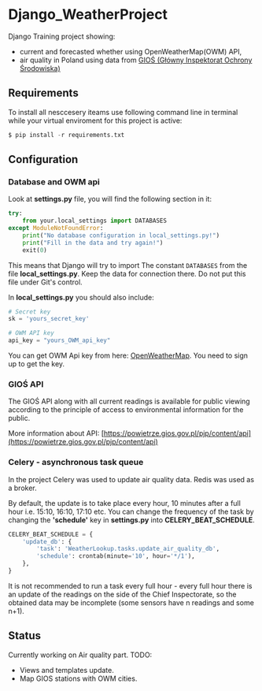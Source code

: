 # Django_WeatherProject
Django Training project showing:
* current and forecasted whether using OpenWeatherMap(OWM) API,
* air quality in Poland using data from [GIOŚ (Główny Inspektorat Ochrony Środowiska)](http://www.gios.gov.pl/pl/stan-srodowiska/monitoring-jakosci-powietrza)

## Requirements

To install all nesccesery iteams use following command line in terminal
while your virtual enviroment for this project is active:
```python
$ pip install -r requirements.txt
```

## Configuration 
### Database and OWM api
Look at **settings.py** file, you will find the following section in it:

```python
try:
    from your.local_settings import DATABASES
except ModuleNotFoundError:
    print("No database configuration in local_settings.py!")
    print("Fill in the data and try again!")
    exit(0)
```

This means that Django will try to import
The constant `DATABASES` from the file **local_settings.py**. Keep the data for connection there.
Do not put this file under Git's control.

In **local_settings.py** you should also include:
```python
# Secret key
sk = 'yours_secret_key'

# OWM API key
api_key = "yours_OWM_api_key"
```
You can get OWM Api key from here: [OpenWeatherMap](https://openweathermap.org/api).
You need to sign up to get the key.

### GIOŚ API

The GIOŚ API along with all current readings is available for public viewing according to the principle of access to 
environmental information for the public.

More information about API: [https://powietrze.gios.gov.pl/pjp/content/api](https://powietrze.gios.gov.pl/pjp/content/api)

### Celery - asynchronous task queue

In the project Celery was used to update air quality data. 
Redis was used as a broker.

By default, the update is to take place every hour, 10 minutes after a full hour 
i.e. 15:10, 16:10, 17:10 etc. You can change the frequency of the task by changing the 
**'schedule'** key in **settings.py** into **CELERY_BEAT_SCHEDULE**.
```python
CELERY_BEAT_SCHEDULE = {
    'update_db': {
        'task': 'WeatherLookup.tasks.update_air_quality_db',
        'schedule': crontab(minute='10', hour='*/1'),
    },
}
```

It is not recommended to run a task every full hour - every full hour there is an update of the readings on the side 
of the Chief Inspectorate, so the obtained data may be incomplete (some sensors have n readings and some n+1).

## Status

Currently working on Air quality part. TODO:
- Views and templates update.
- Map GIOS stations with OWM cities.
